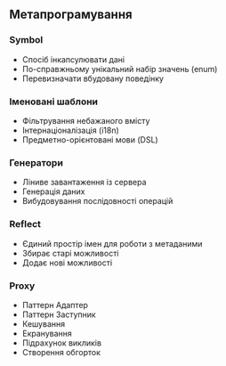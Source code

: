 ## Метапрограмування

### Symbol

-   Спосіб інкапсулювати дані
-   По-справжньому унікальний набір значень (enum)
-   Перевизначати вбудовану поведінку

### Іменовані шаблони

-   Фільтрування небажаного вмісту
-   Інтернаціоналізація (i18n)
-   Предметно-орієнтовані мови (DSL)

### Генератори

-   Ліниве завантаження із сервера
-   Генерація даних
-   Вибудовування послідовності операцій

### Reflect

-   Єдиний простір імен для роботи з метаданими
-   Збирає старі можливості
-   Додає нові можливості

### Proxy

-   Паттерн Адаптер
-   Паттерн Заступник
-   Кешування
-   Екранування
-   Підрахунок викликів
-   Створення обгорток
